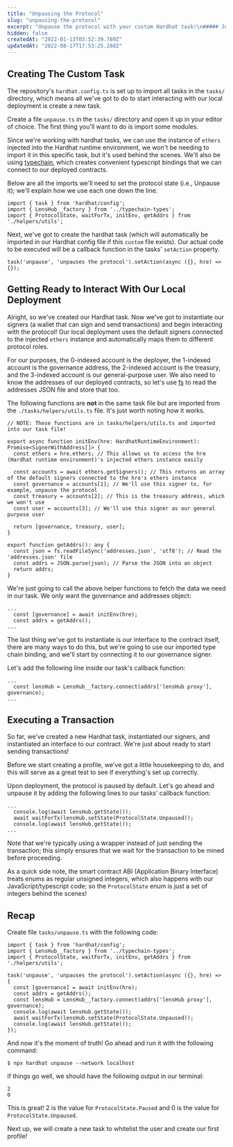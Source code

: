 ```yaml
---
title: "Unpausing the Protocol"
slug: "unpausing-the-protocol"
excerpt: "Unpause the protocol with your custom Hardhat task!\n##### Jump to [Recap](#recap) to get the full source code 🌿"
hidden: false
createdAt: "2022-01-13T03:52:39.789Z"
updatedAt: "2022-08-17T17:53:25.288Z"
---
```

Creating The Custom Task 
------------------------

The repository's `hardhat.config.ts` is set up to import all tasks in the `tasks/` directory, which means all we've got to do to start interacting with our local deployment is create a new task.

Create a file `unpause.ts` in the `tasks/` directory and open it up in your editor of choice. The first thing you'll want to do is import some modules. 

Since we're working with hardhat tasks, we can use the instance of `ethers` injected into the Hardhat runtime environment, we won't be needing to import it in this specific task, but it's used behind the scenes. We'll also be using [typechain](https://www.npmjs.com/package/typechain), which creates convenient typescript bindings that we can connect to our deployed contracts.

Below are all the imports we'll need to set the protocol state (i.e., Unpause it); we'll explain how we use each one down the line.

```
import { task } from 'hardhat/config';
import { LensHub__factory } from '../typechain-types';
import { ProtocolState, waitForTx, initEnv, getAddrs } from './helpers/utils';
```

Next, we've got to create the hardhat task (which will automatically be imported in our Hardhat config file if this `custom` file exists). Our actual code to be executed will be a callback function in the tasks' `setAction` property.

```
task('unpause', 'unpauses the protocol').setAction(async ({}, hre) => {});
```

Getting Ready to Interact With Our Local Deployment
---------------------------------------------------

Alright, so we've created our Hardhat task. Now we've got to instantiate our signers (a wallet that can sign and send transactions) and begin interacting with the protocol! Our local deployment uses the default signers connected to the injected `ethers` instance and automatically maps them to different protocol roles. 

For our purposes, the 0-indexed account is the deployer, the 1-indexed account is the governance address, the 2-indexed account is the treasury, and the 3-indexed account is our general-purpose user. We also need to know the addresses of our deployed contracts, so let's use [fs](https://nodejs.dev/learn/the-nodejs-fs-module) to read the addresses JSON file and store that too.

The following functions are **not** in the same task file but are imported from the `./tasks/helpers/utils.ts` file. It's just worth noting how it works. 

```
// NOTE: These functions are in tasks/helpers/utils.ts and imported into our task file!

export async function initEnv(hre: HardhatRuntimeEnvironment): Promise<SignerWithAddress[]> {
  const ethers = hre.ethers; // This allows us to access the hre (Hardhat runtime environment)'s injected ethers instance easily

  const accounts = await ethers.getSigners(); // This returns an array of the default signers connected to the hre's ethers instance
  const governance = accounts[1]; // We'll use this signer to, for example, unpause the protocol
  const treasury = accounts[2]; // This is the treasury address, which we won't use
  const user = accounts[3]; // We'll use this signer as our general purpose user

  return [governance, treasury, user];
}

export function getAddrs(): any {
  const json = fs.readFileSync('addresses.json', 'utf8'); // Read the 'addresses.json' file
  const addrs = JSON.parse(json); // Parse the JSON into an object 
  return addrs;
}
```

We're just going to call the above helper functions to fetch the data we need in our task. We only want the governance and addresses object:

```
...
  const [governance] = await initEnv(hre);
  const addrs = getAddrs();
...
```

The last thing we've got to instantiate is our interface to the contract itself, there are many ways to do this, but we're going to use our imported type chain binding, and we'll start by connecting it to our governance signer.

Let's add the following line inside our task's callback function:

```
...
  const lensHub = LensHub__factory.connect(addrs['lensHub proxy'], governance);
...
```

Executing a Transaction
-----------------------

So far, we've created a new Hardhat task, instantiated our signers, and instantiated an interface to our contract. We're just about ready to start sending transactions!

Before we start creating a profile, we've got a little housekeeping to do, and this will serve as a great test to see if everything's set up correctly. 

Upon deployment, the protocol is paused by default. Let's go ahead and unpause it by adding the following lines to our tasks' callback function:

```
...
  console.log(await lensHub.getState());
  await waitForTx(lensHub.setState(ProtocolState.Unpaused));
  console.log(await lensHub.getState());
...
```

Note that we're typically using a wrapper instead of just sending the transaction; this simply ensures that we wait for the transaction to be mined before proceeding. 

As a quick side note, the smart contract ABI (Application Binary Interface) treats enums as regular unsigned integers, which also happens with our JavaScript/typescript code; so the `ProtocolState` enum is just a set of integers behind the scenes!

Recap
-----

Create file `tasks/unpause.ts` with the following code:

```
import { task } from 'hardhat/config';
import { LensHub__factory } from '../typechain-types';
import { ProtocolState, waitForTx, initEnv, getAddrs } from './helpers/utils';

task('unpause', 'unpauses the protocol').setAction(async ({}, hre) => {
  const [governance] = await initEnv(hre);
  const addrs = getAddrs();
  const lensHub = LensHub__factory.connect(addrs['lensHub proxy'], governance);
  console.log(await lensHub.getState());
  await waitForTx(lensHub.setState(ProtocolState.Unpaused));
  console.log(await lensHub.getState());
});
```

And now it's the moment of truth! Go ahead and run it with the following command:

```
$ npx hardhat unpause --network localhost
```

if things go well, we should have the following output in our terminal:

```
2
0
```

This is great! 2 is the value for `ProtocolState.Paused` and 0 is the value for `ProtocolState.Unpaused`.

Next up, we will create a new task to whitelist the user and create our first profile!